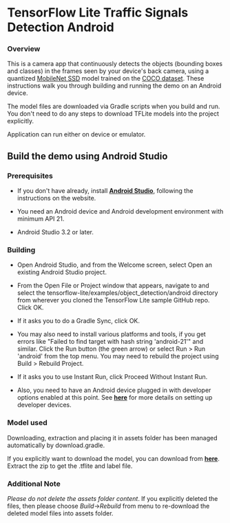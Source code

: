 # TensorFlow Lite Traffic Signals Detection Android
### Overview
This is a camera app that continuously detects the objects (bounding boxes and classes) in the frames seen by your device's back camera, using a quantized [MobileNet SSD](https://github.com/tensorflow/models/tree/master/research/object_detection) model trained on the [COCO dataset](http://cocodataset.org/). These instructions walk you through building and running the demo on an Android device.

The model files are downloaded via Gradle scripts when you build and run. You don't need to do any steps to download TFLite models into the project explicitly.

Application can run either on device or emulator.

<!-- TODO(b/124116863): Add app screenshot. -->

## Build the demo using Android Studio

### Prerequisites

* If you don't have already, install **[Android Studio](https://developer.android.com/studio/index.html)**, following the instructions on the website.

* You need an Android device and Android development environment with minimum API 21.
* Android Studio 3.2 or later.

### Building
* Open Android Studio, and from the Welcome screen, select Open an existing Android Studio project.

* From the Open File or Project window that appears, navigate to and select the tensorflow-lite/examples/object_detection/android directory from wherever you cloned the TensorFlow Lite sample GitHub repo. Click OK.

* If it asks you to do a Gradle Sync, click OK.

* You may also need to install various platforms and tools, if you get errors like "Failed to find target with hash string 'android-21'" and similar.
Click the Run button (the green arrow) or select Run > Run 'android' from the top menu. You may need to rebuild the project using Build > Rebuild Project.

* If it asks you to use Instant Run, click Proceed Without Instant Run.

* Also, you need to have an Android device plugged in with developer options enabled at this point. See **[here](https://developer.android.com/studio/run/device)** for more details on setting up developer devices.


### Model used
Downloading, extraction and placing it in assets folder has been managed automatically by download.gradle.

If you explicitly want to download the model, you can download from **[here](http://storage.googleapis.com/download.tensorflow.org/models/tflite/coco_ssd_mobilenet_v1_1.0_quant_2018_06_29.zip)**. Extract the zip to get the .tflite and label file.

### Additional Note
_Please do not delete the assets folder content_. If you explicitly deleted the files, then please choose *Build*->*Rebuild* from menu to re-download the deleted model files into assets folder.
